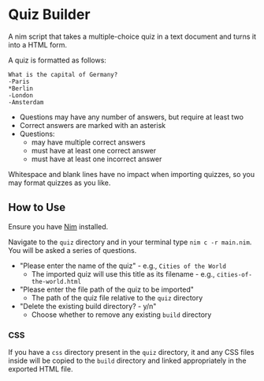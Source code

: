 # Quiz Builder

A nim script that takes a multiple-choice quiz in a text document and turns it into a HTML form.

A quiz is formatted as follows:

    What is the capital of Germany?
    -Paris
    *Berlin
    -London
    -Amsterdam

- Questions may have any number of answers, but require at least two
- Correct answers are marked with an asterisk
- Questions:
  - may have multiple correct answers
  - must have at least one correct answer
  - must have at least one incorrect answer

Whitespace and blank lines have no impact when importing quizzes, so you may format quizzes as you like.

## How to Use

Ensure you have [Nim](https://nim-lang.org/) installed.

Navigate to the `quiz` directory and in your terminal type `nim c -r main.nim`. You will be asked a series of questions.

- "Please enter the name of the quiz" - e.g., `Cities of the World`
  - The imported quiz will use this title as its filename - e.g., `cities-of-the-world.html`
- "Please enter the file path of the quiz to be imported"
  - The path of the quiz file relative to the `quiz` directory
- "Delete the existing build directory? - y/n"
  - Choose whether to remove any existing `build` directory

### CSS

If you have a `css` directory present in the `quiz` directory, it and any CSS files inside will be copied to the `build` directory and linked appropriately in the exported HTML file.